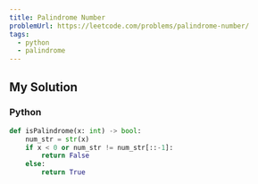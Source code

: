 ```yaml
---
title: Palindrome Number
problemUrl: https://leetcode.com/problems/palindrome-number/
tags:
  - python
  - palindrome
---
```


## My Solution

### Python

```py
def isPalindrome(x: int) -> bool:
    num_str = str(x)
    if x < 0 or num_str != num_str[::-1]:
        return False
    else:
        return True
```

